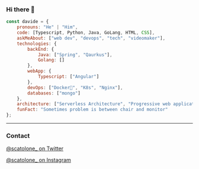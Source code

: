 ### Hi there 👋

```js
const davide = {
    pronouns: "He" | "Him",
    code: [Typescript, Python, Java, GoLang, HTML, CSS],
    askMeAbout: ["web dev", "devops", "tech", "videomaker"],
    technologies: {
        backEnd: {
            Java: ["Spring", "Qaurkus"],
            Golang: []
        },
        webApp: {
            Typescript: ["Angular"]
        },
        devOps: ["Docker🐳", "K8s", "Nginx"],
        databases: ["mongo"]
    },
    architecture: ["Serverless Architecture", "Progressive web applications", "Single page applications"],
    funFact: "Sometimes problem is between chair and monitor"
};
```
---

### Contact

[@scatolone_ on Twitter](https://twitter.com/scatolone_)

[@scatolone_ on Instagram](https://www.instagram.com/scatolone_/)

<!--
**davideginna/davideginna** is a ✨ _special_ ✨ repository because its `README.md` (this file) appears on your GitHub profile.

Here are some ideas to get you started:

- 🔭 I’m currently working on ...
- 🌱 I’m currently learning ...
- 👯 I’m looking to collaborate on ...
- 🤔 I’m looking for help with ...
- 💬 Ask me about ...
- 📫 How to reach me: ...
- 😄 Pronouns: ...
- ⚡ Fun fact: ...
-->
